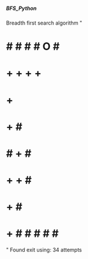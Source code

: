 ##### BFS_Python

Breadth first search algorithm
"
# # # # # O # #
#   + + + +   #
#   +         #
#   + #       #
# # + #       #
# + + #       #
# +   #       #
# + # # # # # #
"
Found exit using: 34 attempts
